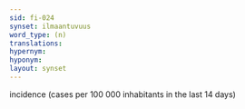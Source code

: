 ```yaml
---
sid: fi-024
synset: ilmaantuvuus
word_type: (n)
translations: 
hypernym: 
hyponym: 
layout: synset
---
```

incidence (cases per 100 000 inhabitants in the last 14 days)